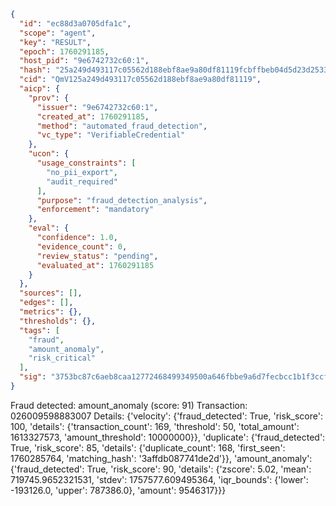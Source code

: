 ```json
{
  "id": "ec88d3a0705dfa1c",
  "scope": "agent",
  "key": "RESULT",
  "epoch": 1760291185,
  "host_pid": "9e6742732c60:1",
  "hash": "25a249d493117c05562d188ebf8ae9a80df81119fcbffbeb04d5d23d2533dd3f",
  "cid": "QmV125a249d493117c05562d188ebf8ae9a80df81119",
  "aicp": {
    "prov": {
      "issuer": "9e6742732c60:1",
      "created_at": 1760291185,
      "method": "automated_fraud_detection",
      "vc_type": "VerifiableCredential"
    },
    "ucon": {
      "usage_constraints": [
        "no_pii_export",
        "audit_required"
      ],
      "purpose": "fraud_detection_analysis",
      "enforcement": "mandatory"
    },
    "eval": {
      "confidence": 1.0,
      "evidence_count": 0,
      "review_status": "pending",
      "evaluated_at": 1760291185
    }
  },
  "sources": [],
  "edges": [],
  "metrics": {},
  "thresholds": {},
  "tags": [
    "fraud",
    "amount_anomaly",
    "risk_critical"
  ],
  "sig": "3753bc87c6aeb8caa12772468499349500a646fbbe9a6d7fecbcc1b1f3ccf33d"
}
```

Fraud detected: amount_anomaly (score: 91)
Transaction: 026009598883007
Details: {'velocity': {'fraud_detected': True, 'risk_score': 100, 'details': {'transaction_count': 169, 'threshold': 50, 'total_amount': 1613327573, 'amount_threshold': 10000000}}, 'duplicate': {'fraud_detected': True, 'risk_score': 85, 'details': {'duplicate_count': 168, 'first_seen': 1760285764, 'matching_hash': '3affdb087741de2d'}}, 'amount_anomaly': {'fraud_detected': True, 'risk_score': 90, 'details': {'zscore': 5.02, 'mean': 719745.9652321531, 'stdev': 1757577.609495364, 'iqr_bounds': {'lower': -193126.0, 'upper': 787386.0}, 'amount': 9546317}}}